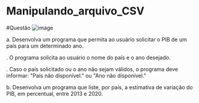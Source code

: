 # Manipulando_arquivo_CSV
#Questão
![image](https://user-images.githubusercontent.com/88409759/160246753-3c3eea39-adee-4b9c-9aa6-887cdcec6f38.png)

a. Desenvolva um programa que permita ao usuário solicitar o PIB de um país para um determinado ano.

. O programa solicita ao usuário o nome do país e o ano desejado.

. Caso o país solicitado ou o ano não sejam válidos, o programa deve informar: "País não disponível." ou "Ano não disponível."

b. Desenvolva um programa que liste, por país, a estimativa de variação do PIB, em percentual, entre 2013 e 2020.

